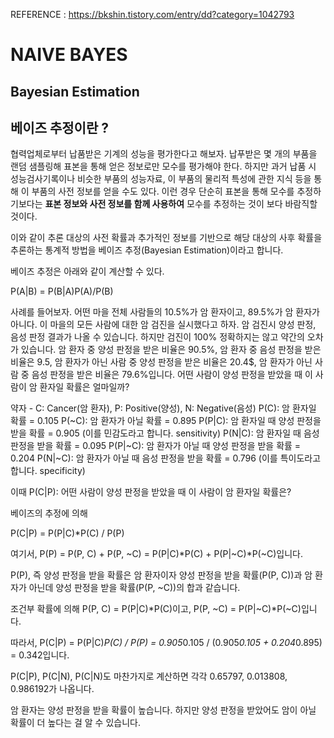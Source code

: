 REFERENCE : https://bkshin.tistory.com/entry/dd?category=1042793

# NAIVE BAYES

## Bayesian Estimation

## 베이즈 추정이란 ?

협력업체로부터 납품받은 기계의 성능을 평가한다고 해보자. 납푸받은 몇 개의 부품을 랜덤 샘플링해 표본을 통해 얻은 정보로만 모수를 평가해야 한다. 하지만 과거 납품 시 성능검사기록이나 비슷한 부품의 성능자료, 이 부품의 물리적 특성에 관한 지식 등을 통해 이 부품의 사전 정보를 얻을 수도 있다. 이런 경우 단순히 표본을 통해 모수를 추정하기보다는 **표본 정보와 사전 정보를 함께 사용하여** 모수를 추정하는 것이 보다 바람직할 것이다.

이와 같이 추론 대상의 사전 확률과 추가적인 정보를 기반으로 해당 대상의 사후 확률을 추론하는 통계적 방법을 베이즈 추정(Bayesian Estimation)이라고 합니다.

베이즈 추정은 아래와 같이 계산할 수 있다.

P(A|B) = P(B|A)P(A)/P(B)

사례를 들어보자. 어떤 마을 전체 사람들의 10.5%가 암 환자이고, 89.5%가 암 환자가 아니다. 이 마을의 모든 사람에 대한 암 검진을 실시했다고 하자. 암 검진시 양성 판정, 음성 판정 결과가 나올 수 있습니다. 하지만 검진이 100% 정확하지는 않고 약간의 오차가 있습니다. 암 환자 중 양성 판정을 받은 비율은 90.5%, 암 환자 중 음성 판정을 받은 비율은 9.5, 암 환자가 아닌 사람 중 양성 판정을 받은 비율은 20.4$, 암 환자가 아닌 사람 중 음성 판정을 받은 비율은 79.6%입니다. 어떤 사람이 양성 판정을 받았을 때 이 사람이 암 환자일 확률은 얼마일까?

약자 - C: Cancer(암 환자), P: Positive(양성), N: Negative(음성)
P(C): 암 환자일 확률 = 0.105
P(~C): 암 환자가 아닐 확률 = 0.895
P(P|C): 암 환자일 때 양성 판정을 받을 확률 = 0.905 (이를 민감도라고 합니다. sensitivity)
P(N|C): 암 환자일 때 음성 판정을 받을 확률 = 0.095
P(P|~C): 암 환자가 아닐 때 양성 판정을 받을 확률 = 0.204
P(N|~C): 암 환자가 아닐 때 음성 판정을 받을 확률 = 0.796 (이를 특이도라고 합니다. specificity)

이때 P(C|P): 어떤 사람이 양성 판정을 받았을 때 이 사람이 암 환자일 확률은?

베이즈의 추정에 의해

P(C|P) = P(P|C)*P(C) / P(P)

여기서, P(P) = P(P, C) + P(P, ~C) = P(P|C)*P(C) + P(P|~C)*P(~C)입니다.

P(P), 즉 양성 판정을 받을 확률은 암 환자이자 양성 판정을 받을 확률(P(P, C))과 암 환자가 아닌데 양성 판정을 받을 확률(P(P, ~C))의 합과 같습니다.

조건부 확률에 의해 P(P, C) = P(P|C)*P(C)이고, P(P, ~C) = P(P|~C)*P(~C)입니다.

따라서, P(C|P) = P(P|C)*P(C) / P(P) = 0.905*0.105 / (0.905*0.105 + 0.204*0.895) = 0.342입니다.

P(C|P), P(C|N), P(C|N)도 마찬가지로 계산하면 각각 0.65797, 0.013808, 0.986192가 나옵니다. 

암 환자는 양성 판정을 받을 확률이 높습니다. 하지만 양성 판정을 받았어도 암이 아닐 확률이 더 높다는 걸 알 수 있습니다.

